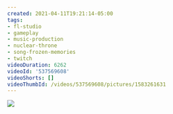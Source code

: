 ```yaml
---
created: 2021-04-11T19:21:14-05:00
tags:
- fl-studio
- gameplay
- music-production
- nuclear-throne
- song-frozen-memories
- twitch
videoDuration: 6262
videoId: '537569608'
videoShorts: []
videoThumbId: /videos/537569608/pictures/1583261631
---
```


![](20210412002114.jpg)
